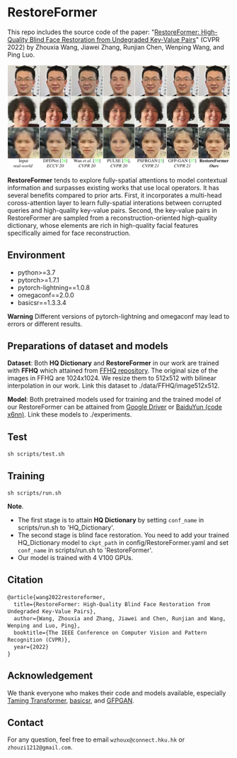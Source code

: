 # RestoreFormer

This repo includes the source code of the paper: "[RestoreFormer: High-Quality Blind Face Restoration from Undegraded Key-Value Pairs](https://arxiv.org/pdf/2201.06374.pdf)" (CVPR 2022) by Zhouxia Wang, Jiawei Zhang, Runjian Chen, Wenping Wang, and Ping Luo.

![](assets/figure1.png)

**RestoreFormer** tends to explore fully-spatial attentions to model contextual information and surpasses existing works that use local operators. It has several benefits compared to prior arts. First, it incorporates a multi-head coross-attention layer to learn fully-spatial interations between corrupted queries and high-quality key-value pairs. Second, the key-value pairs in RestoreFormer are sampled from a reconstruction-oriented high-quality dictionary, whose elements are rich in high-quality facial features specifically aimed for face reconstruction.

<!-- ![](assets/framework.png "Framework")-->

## Environment

- python>=3.7
- pytorch>=1.7.1
- pytorch-lightning==1.0.8
- omegaconf==2.0.0
- basicsr==1.3.3.4

**Warning** Different versions of pytorch-lightning and omegaconf may lead to errors or different results.

## Preparations of dataset and models

**Dataset**: Both **HQ Dictionary** and **RestoreFormer** in our work are trained with **FFHQ** which attained from [FFHQ repository](https://github.com/NVlabs/ffhq-dataset). The original size of the images in FFHQ are 1024x1024. We resize them to 512x512 with bilinear interpolation in our work. Link this dataset to ./data/FFHQ/image512x512.

**Model**: Both pretrained models used for training and the trained model of our RestoreFormer can be attained from [Google Driver](https://drive.google.com/file/d/13ir-VvdDNOA3LeoNbx4Y530rvIheyhRM/view?usp=sharing) or [BaiduYun (code x6nn)](https://pan.baidu.com/s/1EO7_1dYyCuORpPNosQgogg?pwd=x6nn). Link these models to ./experiments.

## Test
    sh scripts/test.sh

## Training
    sh scripts/run.sh

**Note**. 
- The first stage is to attain **HQ Dictionary** by setting `conf_name` in scripts/run.sh to 'HQ\_Dictionary'. 
- The second stage is blind face restoration. You need to add your trained HQ\_Dictionary model to `ckpt_path` in config/RestoreFormer.yaml and set `conf_name` in scripts/run.sh to 'RestoreFormer'.
- Our model is trained with 4 V100 GPUs.


## Citation
    @article{wang2022restoreformer,
      title={RestoreFormer: High-Quality Blind Face Restoration from Undegraded Key-Value Pairs},
      author={Wang, Zhouxia and Zhang, Jiawei and Chen, Runjian and Wang, Wenping and Luo, Ping},
      booktitle={The IEEE Conference on Computer Vision and Pattern Recognition (CVPR)},
      year={2022}
    }

## Acknowledgement
We thank everyone who makes their code and models available, especially [Taming Transformer](https://github.com/CompVis/taming-transformers), [basicsr](https://github.com/XPixelGroup/BasicSR), and [GFPGAN](https://github.com/TencentARC/GFPGAN).

## Contact
For any question, feel free to email `wzhoux@connect.hku.hk` or `zhouzi1212@gmail.com`.
